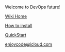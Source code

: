 Welcome to DevOps future!

[Wiki Home](https://github.com/enjoycode/appbox.deploy/wiki)

[How to install](https://github.com/enjoycode/appbox.deploy/wiki/Install)

[QuickStart](https://github.com/enjoycode/appbox.deploy/wiki/QuickStart)

enjoycode@icloud.com
